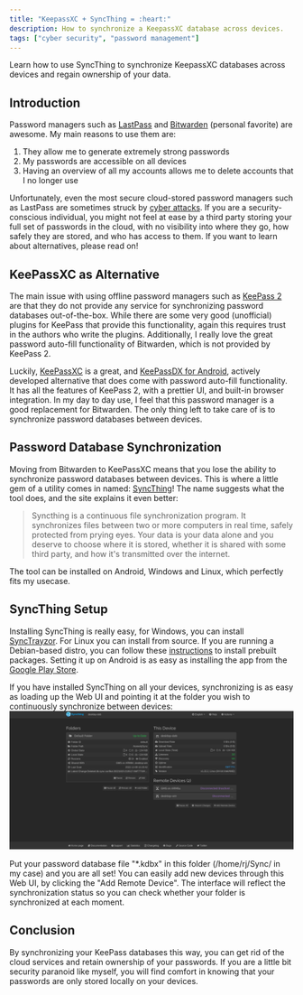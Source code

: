 ```yaml
---
title: "KeepassXC + SyncThing = :heart:"
description: How to synchronize a KeepassXC database across devices.
tags: ["cyber security", "password management"]
---
```


Learn how to use SyncThing to synchronize KeepassXC databases across devices and regain ownership of your data.

## Introduction

Password managers such as [LastPass](https://www.lastpass.com/nl) and [Bitwarden](https://bitwarden.com/) 
(personal favorite) are awesome. My main reasons to use them are:

1. They allow me to generate extremely strong passwords
2. My passwords are accessible on all devices
3. Having an overview of all my accounts allows me to delete accounts that I no longer use
   
Unfortunately, even the most secure cloud-stored password managers
such as LastPass are sometimes struck by [cyber attacks](https://blog.lastpass.com/2022/11/notice-of-recent-security-incident/). 
If you are a security-conscious individual, you might not feel at ease by a third party storing
your full set of passwords in the cloud, with no visibility into where they go, how safely they are stored, and
who has access to them. If you want to learn about alternatives, please read on!

## KeePassXC as Alternative

The main issue with using offline password managers such as [KeePass 2](https://keepass.info/) are that
they do not provide any service for synchronizing password databases out-of-the-box. While there are some
very good (unofficial) plugins for KeePass that provide this functionality, again this requires trust in the
authors who write the plugins. Additionally, I really love the great password auto-fill functionality
of Bitwarden, which is not provided by KeePass 2.  

Luckily, [KeePassXC](https://keepassxc.org/) is a great, and [KeePassDX for Android](https://www.keepassdx.com/), actively developed alternative that does come
with password auto-fill functionality. It has all the features of KeePass 2, with a prettier UI, and
built-in browser integration. In my day to day use, I feel that this password manager is a good replacement for Bitwarden.
The only thing left to take care of is to synchronize password databases between devices.

## Password Database Synchronization

Moving from Bitwarden to KeePassXC means that you lose the ability to synchronize password databases
between devices. This is where a little gem of a utility comes in named: [SyncThing](https://syncthing.net/)!
The name suggests what the tool does, and the site explains it even better:

> Syncthing is a continuous file synchronization program. It synchronizes files between two or more computers in real time, safely protected from prying eyes. Your data is your data alone and you deserve to choose where it is stored, whether it is shared with some third party, and how it's transmitted over the internet.

The tool can be installed on Android, Windows and Linux, which perfectly fits my usecase.

## SyncThing Setup

Installing SyncThing is really easy, for Windows, you can install [SyncTrayzor](https://github.com/canton7/SyncTrayzor/releases/).
For Linux you can install from source. If you are running a Debian-based distro, you can follow these [instructions](https://apt.syncthing.net/) to install
prebuilt packages.
Setting it up on Android is as easy as installing the app from the [Google Play Store](https://play.google.com/store/apps/details?id=com.nutomic.syncthingandroid).

If you have installed SyncThing on all your devices, synchronizing is as easy as loading up the Web UI and pointing it at the folder
you wish to continuously synchronize between devices: ![](syncthing_ui.png)

Put your password database file "*.kdbx" in this folder (/home/rj/Sync/ in my case) and you are all set! You can easily add new devices through this Web UI,
by clicking the "Add Remote Device". The interface will reflect the synchronization status so you can check whether your folder
is synchronized at each moment.

## Conclusion

By synchronizing your KeePass databases this way, you can get rid of the cloud services and retain ownership
of your passwords. If you are a little bit security paranoid like myself, you will find comfort in knowing
that your passwords are only stored locally on your devices. 